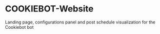 # COOKIEBOT-Website
Landing page, configurations panel and post schedule visualization for the Cookiebot bot
